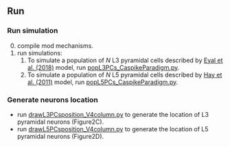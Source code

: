 
## Run
### Run simulation 
0. compile mod mechanisms. 
1. run simulations:
    1. To simulate a population of *N* L3 pyramidal cells described by [Eyal et al. (2018)](https://doi.org/10.3389/fncel.2018.00181) model, run [popL3PCs_CaspikeParadigm.py](popL3PCs_CaspikeParadigm.py).
    2. To simulate a population of *N* L5 pyramidal cells described by [Hay et al. (2011)](https://doi.org/10.1371/journal.pcbi.1002107) model, run [popL5PCs_CaspikeParadigm.py](popL5PCs_CaspikeParadigm.py).

### Generate neurons location
- run [drawL3PCsposition_V4column.py](drawL3PCsposition_V4column.py) to generate the location of L3 pyramidal neurons (Figure2C).
- run [drawL5PCsposition_V4column.py](drawL5PCsposition_V4column.py) to generate the location of L5 pyramidal neurons (Figure2D).
